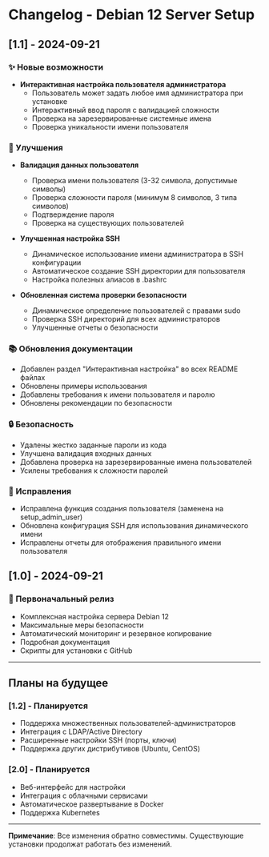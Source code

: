 # Changelog - Debian 12 Server Setup

## [1.1] - 2024-09-21

### ✨ Новые возможности
- **Интерактивная настройка пользователя администратора**
  - Пользователь может задать любое имя администратора при установке
  - Интерактивный ввод пароля с валидацией сложности
  - Проверка на зарезервированные системные имена
  - Проверка уникальности имени пользователя

### 🔧 Улучшения
- **Валидация данных пользователя**
  - Проверка имени пользователя (3-32 символа, допустимые символы)
  - Проверка сложности пароля (минимум 8 символов, 3 типа символов)
  - Подтверждение пароля
  - Проверка на существующих пользователей

- **Улучшенная настройка SSH**
  - Динамическое использование имени администратора в SSH конфигурации
  - Автоматическое создание SSH директории для пользователя
  - Настройка полезных алиасов в .bashrc

- **Обновленная система проверки безопасности**
  - Динамическое определение пользователей с правами sudo
  - Проверка SSH директорий для всех администраторов
  - Улучшенные отчеты о безопасности

### 📚 Обновления документации
- Добавлен раздел "Интерактивная настройка" во всех README файлах
- Обновлены примеры использования
- Добавлены требования к имени пользователя и паролю
- Обновлены рекомендации по безопасности

### 🔒 Безопасность
- Удалены жестко заданные пароли из кода
- Улучшена валидация входных данных
- Добавлена проверка на зарезервированные имена пользователей
- Усилены требования к сложности паролей

### 🐛 Исправления
- Исправлена функция создания пользователя (заменена на setup_admin_user)
- Обновлена конфигурация SSH для использования динамического имени
- Исправлены отчеты для отображения правильного имени пользователя

## [1.0] - 2024-09-21

### 🎉 Первоначальный релиз
- Комплексная настройка сервера Debian 12
- Максимальные меры безопасности
- Автоматический мониторинг и резервное копирование
- Подробная документация
- Скрипты для установки с GitHub

---

## Планы на будущее

### [1.2] - Планируется
- Поддержка множественных пользователей-администраторов
- Интеграция с LDAP/Active Directory
- Расширенные настройки SSH (порты, ключи)
- Поддержка других дистрибутивов (Ubuntu, CentOS)

### [2.0] - Планируется
- Веб-интерфейс для настройки
- Интеграция с облачными сервисами
- Автоматическое развертывание в Docker
- Поддержка Kubernetes

---

**Примечание**: Все изменения обратно совместимы. Существующие установки продолжат работать без изменений.

